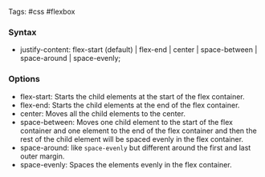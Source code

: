 Tags: #css #flexbox

### Syntax
- justify-content: flex-start (default) | flex-end | center | space-between | space-around | space-evenly;

### Options
- flex-start: Starts the child elements at the start of the flex container.  
- flex-end: Starts the child elements at the end of the flex container.  
- center: Moves all the child elements to the center.  
- space-between: Moves one child element to the start of the flex container and one element to the end of the flex container and then the rest of the child element will be spaced evenly in the flex container.  
- space-around: like `space-evenly` but different around the first and last outer margin.  
- space-evenly: Spaces  the elements evenly in the flex container.  
